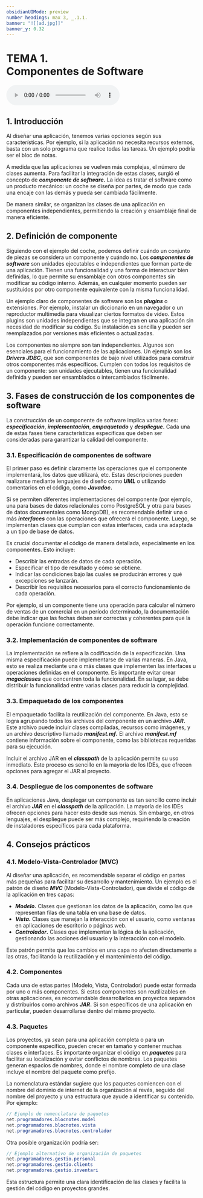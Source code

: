 ```yaml
---
obsidianUIMode: preview
number headings: max 3, _.1.1.
banner: "![[ad.jpg]]"
banner_y: 0.32
---
```


# **TEMA 1.** <br> Componentes de Software

![Lectura MP3](Lecturas/Lectura_01AD.mp3)

## 1. Introducción

Al diseñar una aplicación, tenemos varias opciones según sus características. Por ejemplo, si la aplicación no necesita recursos externos, basta con un solo programa que realice todas las tareas. Un ejemplo podría ser el bloc de notas.

A medida que las aplicaciones se vuelven más complejas, el número de clases aumenta. Para facilitar la integración de estas clases, surgió el concepto de ***componente de software*.** La idea es tratar el software como un producto mecánico: un coche se diseña por partes, de modo que cada una encaje con las demás y pueda ser cambiada fácilmente.

De manera similar, se organizan las clases de una aplicación en componentes independientes, permitiendo la creación y ensamblaje final de manera eficiente.

## 2. Definición de componente

Siguiendo con el ejemplo del coche, podemos definir cuándo un conjunto de piezas se considera un componente y cuándo no. Los ***componentes de software*** son unidades ejecutables e independientes que forman parte de una aplicación. Tienen una funcionalidad y una forma de interactuar bien definidas, lo que permite su ensamblaje con otros componentes sin modificar su código interno. Además, en cualquier momento pueden ser sustituidos por otro componente equivalente con la misma funcionalidad.

Un ejemplo claro de componentes de software son los ***plugins*** o extensiones. Por ejemplo, instalar un diccionario en un navegador o un reproductor multimedia para visualizar ciertos formatos de video. Estos plugins son unidades independientes que se integran en una aplicación sin necesidad de modificar su código. Su instalación es sencilla y pueden ser reemplazados por versiones más eficientes o actualizadas.

Los componentes no siempre son tan independientes. Algunos son esenciales para el funcionamiento de las aplicaciones. Un ejemplo son los ***Drivers JDBC***, que son componentes de bajo nivel utilizados para construir otros componentes más específicos. Cumplen con todos los requisitos de un componente: son unidades ejecutables, tienen una funcionalidad definida y pueden ser ensamblados o intercambiados fácilmente.

## 3. Fases de construcción de los componentes de software

La construcción de un componente de software implica varias fases: ***especificación***, ***implementación***, ***empaquetado*** y ***despliegue*.** Cada una de estas fases tiene características específicas que deben ser consideradas para garantizar la calidad del componente.

### 3.1. **Especificación de componentes de software**

El primer paso es definir claramente las operaciones que el componente implementará, los datos que utilizará, etc. Estas descripciones pueden realizarse mediante lenguajes de diseño como ***UML*** o utilizando comentarios en el código, como ***Javadoc*.**

Si se permiten diferentes implementaciones del componente (por ejemplo, una para bases de datos relacionales como PostgreSQL y otra para bases de datos documentales como MongoDB), es recomendable definir una o más ***interfaces*** con las operaciones que ofrecerá el componente. Luego, se implementan clases que cumplan con estas interfaces, cada una adaptada a un tipo de base de datos.

Es crucial documentar el código de manera detallada, especialmente en los componentes. Esto incluye:

- Describir las entradas de datos de cada operación.
- Especificar el tipo de resultado y cómo se obtiene.
- Indicar las condiciones bajo las cuales se producirán errores y qué excepciones se lanzarán.
- Describir los requisitos necesarios para el correcto funcionamiento de cada operación.

Por ejemplo, si un componente tiene una operación para calcular el número de ventas de un comercial en un período determinado, la documentación debe indicar que las fechas deben ser correctas y coherentes para que la operación funcione correctamente.

### 3.2. **Implementación de componentes de software**

La implementación se refiere a la codificación de la especificación. Una misma especificación puede implementarse de varias maneras. En Java, esto se realiza mediante una o más clases que implementen las interfaces u operaciones definidas en el componente. Es importante evitar crear ***megaclasses*** que concentren toda la funcionalidad. En su lugar, se debe distribuir la funcionalidad entre varias clases para reducir la complejidad.

### 3.3. **Empaquetado de los componentes**

El empaquetado facilita la reutilización del componente. En Java, esto se logra agrupando todos los archivos del componente en un archivo ***JAR*.** Este archivo puede incluir clases compiladas, recursos como imágenes, y un archivo descriptivo llamado ***manifest.mf*.** El archivo ***manifest.mf*** contiene información sobre el componente, como las bibliotecas requeridas para su ejecución.

Incluir el archivo JAR en el ***classpath*** de la aplicación permite su uso inmediato. Este proceso es sencillo en la mayoría de los IDEs, que ofrecen opciones para agregar el JAR al proyecto.

### 3.4. **Despliegue de los componentes de software**

En aplicaciones Java, desplegar un componente es tan sencillo como incluir el archivo ***JAR*** en el ***classpath*** de la aplicación. La mayoría de los IDEs ofrecen opciones para hacer esto desde sus menús. Sin embargo, en otros lenguajes, el despliegue puede ser más complejo, requiriendo la creación de instaladores específicos para cada plataforma.

## 4. Consejos prácticos

### 4.1. **Modelo-Vista-Controlador (MVC)**

Al diseñar una aplicación, es recomendable separar el código en partes más pequeñas para facilitar su desarrollo y mantenimiento. Un ejemplo es el patrón de diseño ***MVC*** (Modelo-Vista-Controlador), que divide el código de la aplicación en tres capas:

- ***Modelo*.** Clases que gestionan los datos de la aplicación, como las que representan filas de una tabla en una base de datos.
- ***Vista*.** Clases que manejan la interacción con el usuario, como ventanas en aplicaciones de escritorio o páginas web.
- ***Controlador*.** Clases que implementan la lógica de la aplicación, gestionando las acciones del usuario y la interacción con el modelo.

Este patrón permite que los cambios en una capa no afecten directamente a las otras, facilitando la reutilización y el mantenimiento del código.

### 4.2. **Componentes**

Cada una de estas partes (Modelo, Vista, Controlador) puede estar formada por uno o más componentes. Si estos componentes son reutilizables en otras aplicaciones, es recomendable desarrollarlos en proyectos separados y distribuirlos como archivos ***JAR*.** Si son específicos de una aplicación en particular, pueden desarrollarse dentro del mismo proyecto.

### 4.3. **Paquetes**

Los proyectos, ya sean para una aplicación completa o para un componente específico, pueden crecer en tamaño y contener muchas clases e interfaces. Es importante organizar el código en ***paquetes*** para facilitar su localización y evitar conflictos de nombres. Los paquetes generan espacios de nombres, donde el nombre completo de una clase incluye el nombre del paquete como prefijo.

La nomenclatura estándar sugiere que los paquetes comiencen con el nombre del dominio de internet de la organización al revés, seguido del nombre del proyecto y una estructura que ayude a identificar su contenido. Por ejemplo:

```java
// Ejemplo de nomenclatura de paquetes
net.programadores.blocnotes.model
net.programadores.blocnotes.vista
net.programadores.blocnotes.controlador
```

Otra posible organización podría ser:

```java
// Ejemplo alternativo de organización de paquetes
net.programadores.gestio.personal
net.programadores.gestio.clients
net.programadores.gestio.inventari
```

Esta estructura permite una clara identificación de las clases y facilita la gestión del código en proyectos grandes.
